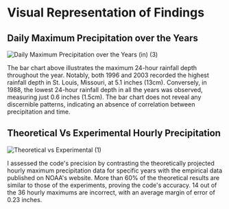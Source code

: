 # **Visual Representation of Findings**
## **Daily Maximum Precipitation over the Years**

![Daily Maximum Precipitation over the Years (in) (3)](https://github.com/EdwinKhoury/Rainfall-Project/assets/146214280/661fb127-7eb9-4e50-8968-c5110baed8d4)

The bar chart above illustrates the maximum 24-hour rainfall depth throughout the year. Notably, both 1996 and 2003 recorded the highest rainfall depth in St. Louis, Missouri, at 5.1 inches (13cm). Conversely, in 1988, the lowest 24-hour rainfall depth in all the years was observed, measuring just 0.6 inches (1.5cm). The bar chart does not reveal any discernible patterns, indicating an absence of correlation between precipitation and time.


## **Theoretical Vs Experimental Hourly Precipitation**

![Theoretical vs Experimental (1)](https://github.com/EdwinKhoury/Rainfall-Project/assets/146214280/669b8574-87d1-4da2-b9bf-6227367ff202)

I assessed the code's precision by contrasting the theoretically projected hourly maximum precipitation data for specific years with the empirical data published on NOAA's website. More than 60% of the theoretical results are similar to those of the experiments, proving the code's accuracy. 14 out of the 36 hourly maximums are incorrect, with an average margin of error of 0.23 inches.
